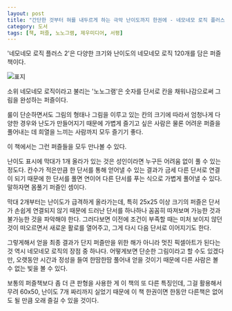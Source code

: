 ```yaml
---
layout: post
title: "간단한 것부터 혀를 내두르게 하는 극악 난이도까지 한권에 - 네모네모 로직 플러스 2"
category: 도서
tags: [책, 퍼즐, 노노그램, 제우미디어, 서평]
---
```


'네모네모 로직 플러스 2'은
다양한 크기와 난이도의 네모네모 로직 120개를 담은 퍼즐 책이다.

![표지](https://images2.imgbox.com/bf/93/31VzelJl_o.jpg)

소위 네모네모 로직이라고 불리는 '노노그램'은
숫자를 단서로 칸을 채워나감으로써 그림을 완성하는 퍼즐이다.

룰이 단순하면서도 그림의 형태나 그림을 이루고 있는 칸의 크기에 따라서
엄청나게 다양한 경우와 난도가 만들어지기 때문에
가볍게 즐기고 싶은 사람은 물론 어려운 퍼즐을 풀어내는 데 희열을 느끼는 사람까지 모두 즐기기 좋다.

이 책에서는 그런 퍼즐들을 모두 만나볼 수 있다.

난이도 표시에 막대가 1개 올라가 있는 것은
성인이라면 누구든 어려움 없이 풀 수 있는 정도다.
칸수가 적은만큼 한 단서를 통해 얻어낼 수 있는 결과가
금세 다른 단서로 연결이 되기 때문에
한 단서를 풀면 연이어 다른 단서를 푸는 식으로 가볍게 풀어낼 수 있다.
말하자면 몸풀기 퍼즐인 셈이다.

막대 2개부터는 난이도가 급격하게 올라가는데,
특히 25x25 이상 크기의 퍼즐은 단서가 손쉽게 연결되지 않기 때문에
드러난 단서를 하나하나 꼼꼼히 따져보며
가능한 것과 불가능한 것을 파악해야 한다.
그러다보면 이전에 조건이 부족할 때는 미처 보이지 않던 것이 떠오르면서 새로운 활로를 열어주고,
그게 다시 다음 단서로 이어지기도 한다.

그렇게해서 얻을 최종 결과가
단지 퍼즐만을 위한 해가 아니라
멋진 픽셀아트가 된다는 것 역시 네모네모 로직의 장점 중 하나다.
어떻게보면 단순한 그림이라고 할 수도 있겠다만,
오랫동안 시간과 정성을 들여 한땀한땀 풀어내 얻을 것이기 때문에
다른 사람은 볼 수 없는 빛을 볼 수 있다.

보통의 퍼즐책보다 좀 더 큰 판형을 사용한 게 이 책의 또 다른 특징인데,
그걸 활용해서 무려 60x50, 난이도 7개 짜리까지 실었기 때문에
이 책 한권이면 한동안 다른책은 없어도 될 만큼 오래 즐길 수 있을 것이다.
